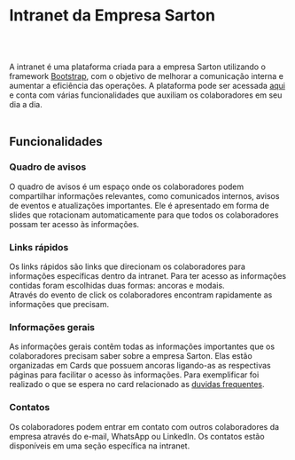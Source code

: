 # Intranet da Empresa Sarton
<br><br>

A intranet é uma plataforma criada para a empresa Sarton utilizando o framework [Bootstrap](https://getbootstrap.com/), com o objetivo de melhorar a comunicação interna e aumentar a eficiência das operações. A plataforma pode ser acessada [aqui](https://intranet-topaz.vercel.app/) e conta com várias funcionalidades que auxiliam os colaboradores em seu dia a dia.
<br><br>

## Funcionalidades

### Quadro de avisos

O quadro de avisos é um espaço onde os colaboradores podem compartilhar informações relevantes, como comunicados internos, avisos de eventos e atualizações importantes. Ele é apresentado em forma de slides que rotacionam automaticamente para que todos os colaboradores possam ter acesso às informações.

### Links rápidos

Os links rápidos são links que direcionam os colaboradores para informações específicas dentro da intranet. Para ter acesso as informações contidas foram escolhidas duas formas: ancoras e modais.<br>
Através do evento de click os colaboradores encontram rapidamente as informações que precisam.

### Informações gerais

As informações gerais contêm todas as informações importantes que os colaboradores precisam saber sobre a empresa Sarton. Elas estão organizadas em Cards que possuem ancoras ligando-as as respectivas páginas para facilitar o acesso às informações. Para exemplificar foi realizado o que se espera no card relacionado as [duvidas frequentes](https://intranet-topaz.vercel.app/duvidas-frequentes-acuttis.html).

### Contatos

Os colaboradores podem entrar em contato com outros colaboradores da empresa através do e-mail, WhatsApp ou LinkedIn. Os contatos estão disponíveis em uma seção específica na intranet.
